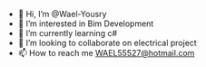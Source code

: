 - 👋 Hi, I’m @Wael-Yousry
- 👀 I’m interested in Bim Development
- 🌱 I’m currently learning c#
- 💞️ I’m looking to collaborate on electrical project
- 📫 How to reach me WAEL55527@hotmail.com


<!---
Wael-Yousry/Wael-Yousry is a ✨ special ✨ repository because its `README.md` (this file) appears on your GitHub profile.
You can click the Preview link to take a look at your changes.
--->
